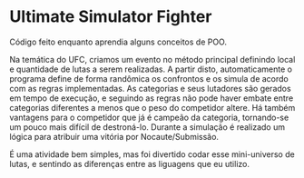 # Ultimate Simulator Fighter

Código feito enquanto aprendia alguns conceitos de POO.

Na temática do UFC, criamos um evento no método principal definindo local e quantidade de lutas a serem realizadas.
A partir disto, automaticamente o programa define de forma randômica os confrontos e os simula de acordo com as regras implementadas.
As categorias e seus lutadores são gerados em tempo de execução, e seguindo as regras não pode haver embate entre categorias diferentes a menos que o peso do competidor altere.
Há também vantagens para o competidor que já é campeão da categoria, tornando-se um pouco mais difícil de destroná-lo.
Durante a simulação é realizado um lógica para atribuir uma vitória por Nocaute/Submissão.

É uma atividade bem simples, mas foi divertido codar esse mini-universo de lutas, e sentindo as diferenças entre as liguagens que eu utilizo.
